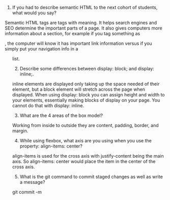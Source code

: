 1. If you had to describe semantic HTML to the next cohort of students, what would you say?

Semantic HTML tags are tags with meaning. It helps search engines and SEO determine the important parts of a page. It also gives computers more information about a section, for example if you tag something as <nav>, the computer will know it has important link information versus if you simply put your navigation info in a <ul> list.

2. Describe some differences between display: block; and display: inline;.

inline elements are displayed only taking up the space needed of their element, but a block element will stretch across the page when displayed. When using display: block you can assign height and width to your elements, essentially making blocks of display on your page. You cannot do that with display: inline.

3. What are the 4 areas of the box model?

Working from inside to outside they are content, padding, border, and margin.

4. While using flexbox, what axis are you using when you use the property: align-items: center?

align-items is used for the cross axis with justify-content being the main axis. So align-items: center would place the item in the center of the cross axis.


5. What is the git command to commit staged changes as well as write a message?

git commit -m